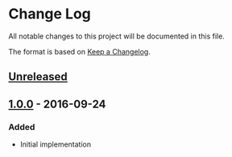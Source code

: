 # Change Log
All notable changes to this project will be documented in this file.

The format is based on [Keep a Changelog](http://keepachangelog.com/).

## [Unreleased]

## [1.0.0] - 2016-09-24
### Added
- Initial implementation

[Unreleased]: https://github.com/jmatraszek/microbrust/compare/v1.0.0...HEAD
[1.0.0]: https://github.com/jmatraszek/microbrust/compare/2511e80...v1.0.0
